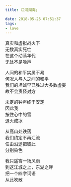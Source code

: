 ```yaml
---
title: 江河湖海」

date: 2018-05-25 07:51:37
tags:
- love
---
```

真实和虚拟战火下\
无数真实死亡\
在这个动荡年代\
无处不是噪声

人间的和平实属不易\
何况人与人之间的和平\
我们的坦诚早已胜过大多数虚妄\
故不会责怪对方

未定的钟声终于安定\
因此我\
按住心中的雪\
退火成冰

从高山处跌落\
我们约定不再汇流\
任由沿途把彼此\
分别染色

我只遥寄一场风雨\
到这江城之上，东湖之畔\
把一个四字词语\
从此吹散
